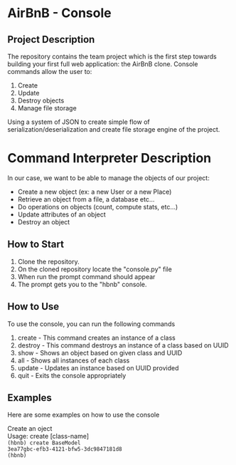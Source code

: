 <!DOCTYPE html>
<html>
<head>
</head>
<body>
<h1>AirBnB - Console</h1>
<h2>Project Description</h2>
<p>The repository contains the team project which  is the first step towards building your first full web application: the AirBnB clone. Console commands allow the user to:
<ol>
<li>Create</li>
<li>Update</li>
<li>Destroy objects</li>
<li>Manage file storage</li>
</ol>
Using a system of JSON to create simple flow of serialization/deserialization and create file storage engine of the project.</p>
<h1>Command Interpreter Description</h1>
<p>In our case, we want to be able to manage the objects of our project:
<ul>
<li>Create a new object (ex: a new User or a new Place)</li>
<li>Retrieve an object from a file, a database etc…
<li>Do operations on objects (count, compute stats, etc…)</li>
<li>Update attributes of an object</li>
<li>Destroy an object</li>
</ul>
</p>
<h2>How to Start</h2>
<ol>
<li>Clone the repository.</li>
<li>On the cloned repository locate the "console.py" file </li>
<li>When run the prompt command should appear</li>
<li>The prompt gets you to the "hbnb" console.</li>
</ol>
<h2>How to Use</h2>
<p>
To use the console, you can run the following commands
</p>
<ol>
<li>create - This command creates an instance of a class</li>
<li>destroy - This command destroys an instance of a class based on UUID</li>
<li>show - Shows an object based on given class and UUID</li>
<li>all - Shows all instances of each class</li>
<li>update - Updates an instance based on UUID provided</li>
<li>quit - Exits the console appropriately</li>
</ol>
<h2>Examples</h2>
<p>Here are some examples on how to use the console</p>
<p>Create an oject<br>
Usage: create [class-name]
<code>
(hbnb) create BaseModel
3ea77gbc-efb3-4121-bfw5-3dc9847181d8
(hbnb)
</code></p>
</body>
</html>
